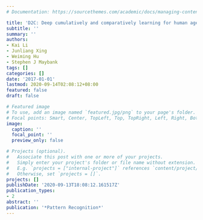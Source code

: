 ```yaml
---
# Documentation: https://sourcethemes.com/academic/docs/managing-content/

title: 'D2C: Deep cumulatively and comparatively learning for human age estimation'
subtitle: ''
summary: ''
authors:
- Kai Li
- Junliang Xing
- Weiming Hu
- Stephen J Maybank
tags: []
categories: []
date: '2017-01-01'
lastmod: 2020-09-14T02:08:12+08:00
featured: false
draft: false

# Featured image
# To use, add an image named `featured.jpg/png` to your page's folder.
# Focal points: Smart, Center, TopLeft, Top, TopRight, Left, Right, BottomLeft, Bottom, BottomRight.
image:
  caption: ''
  focal_point: ''
  preview_only: false

# Projects (optional).
#   Associate this post with one or more of your projects.
#   Simply enter your project's folder or file name without extension.
#   E.g. `projects = ["internal-project"]` references `content/project/deep-learning/index.md`.
#   Otherwise, set `projects = []`.
projects: []
publishDate: '2020-09-13T18:08:12.161517Z'
publication_types:
- 2
abstract: ''
publication: '*Pattern Recognition*'
---
```

